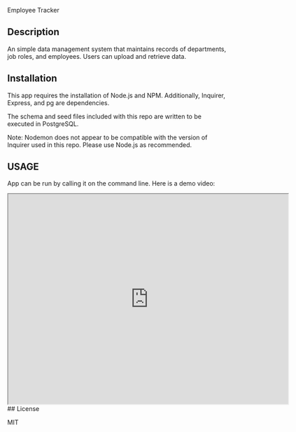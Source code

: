 
Employee Tracker

## Description

An simple data management system that maintains records of departments, job roles, and employees. Users can upload and retrieve data. 

## Installation

This app requires the installation of Node.js and NPM. Additionally, Inquirer, Express, and pg are dependencies.

The schema and seed files included with this repo are written to be executed in PostgreSQL.

Note: Nodemon does not appear to be compatible with the version of Inquirer used in this repo. Please use Node.js as recommended.

## USAGE

App can be run by calling it on the command line. Here is a demo video: 

<iframe src="https://drive.google.com/file/d/1D2EXljUgtzEJtoBVu16p17_WobdbPASM/preview" width="640" height="480"></iframe>
## License

MIT


